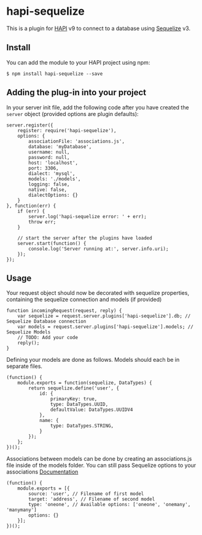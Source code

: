 # hapi-sequelize

This is a plugin for [HAPI](http://hapijs.com/) v9 to connect to a database using [Sequelize](http://sequelizejs.com/) v3.

## Install

You can add the module to your HAPI project using npm:

    $ npm install hapi-sequelize --save

## Adding the plug-in into your project

In your server init file, add the following code after you have created the `server` object (provided options are plugin defaults):

    server.register({
        register: require('hapi-sequelize'),
        options: {
            associationFile: 'associations.js',
            database: 'myDatabase',
            username: null,
            password: null,
            host: 'localhost',
            port: 3306,
            dialect: 'mysql',
            models: './models',
            logging: false,
            native: false,
            dialectOptions: {}
        }
    }, function(err) {
        if (err) {
            server.log('hapi-sequelize error: ' + err);
            throw err;
        }

        // start the server after the plugins have loaded
        server.start(function() {
            console.log('Server running at:', server.info.uri);
        });
    });

## Usage

Your request object should now be decorated with sequelize properties, containing the sequelize connection and models (if provided)

    function incomingRequest(request, reply) {
        var sequelize = request.server.plugins['hapi-sequelize'].db; // Sequelize Database connection
        var models = request.server.plugins['hapi-sequelize'].models; // Sequelize Models
        // TODO: Add your code
        reply();
    }

Defining your models are done as follows. Models should each be in separate files.

    (function() {
        module.exports = function(sequelize, DataTypes) {
            return sequelize.define('user', {
                id: {
                    primaryKey: true,
                    type: DataTypes.UUID,
                    defaultValue: DataTypes.UUIDV4
                },
                name: {
                    type: DataTypes.STRING,
                }
            });
        };
    })();

Associations between models can be done by creating an associations.js file inside of the models folder. You can still pass Sequelize options to your associations [Documentation](http://sequelizejs.com/docs/latest/associations#one-to-one)

    (function() {
        module.exports = [{
            source: 'user', // Filename of first model
            target: 'address', // Filename of second model
            type: 'oneone', // Available options: ['oneone', 'onemany', 'manymany']
            options: {}
        }];
    })();

